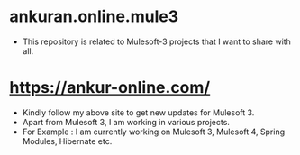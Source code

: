 # ankuran.online.mule3
- This repository is related to Mulesoft-3 projects that I want to share with all.

# https://ankur-online.com/
- Kindly follow my above site to get new updates for Mulesoft 3.
- Apart from Mulesoft 3, I am working in various projects. 
- For Example : I am currently working on Mulesoft 3, Mulesoft 4, Spring Modules, Hibernate etc.
